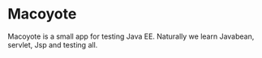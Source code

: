 # Macoyote
Macoyote is a small app for testing Java EE. Naturally we learn Javabean, servlet, Jsp and testing all.
